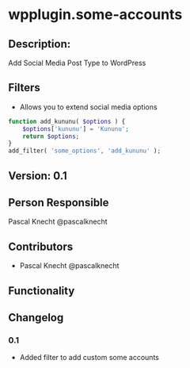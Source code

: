 # wpplugin.some-accounts

## Description:

Add Social Media Post Type to WordPress

## Filters

*	Allows you to extend social media options
``` php
function add_kununu( $options ) {
    $options['kununu'] = 'Kununu';
    return $options;
}
add_filter( 'some_options', 'add_kununu' );
```
 
## Version: 0.1

## Person Responsible

Pascal Knecht @pascalknecht

## Contributors

* Pascal Knecht @pascalknecht

## Functionality

## Changelog

### 0.1

* Added filter to add custom some accounts